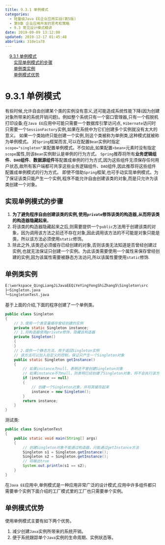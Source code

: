 ```yaml
---
title: 9.3.1 单例模式
categories: 
  - 轻量级Java EE企业应用实战(第5版)
  - 第9章 企业应用开发的思考和策略
  - 9.3 常见设计模式精讲
date: 2019-09-09 13:12:00
updated: 2019-12-17 01:45:48
abbrlink: 310e1a78
---
```

<div id='my_toc'><a href="/JavaReadingNotes/310e1a78/#9.3.1-单例模式" class="header_1">9.3.1 单例模式</a><br><a href="/JavaReadingNotes/310e1a78/#实现单例模式的步骤" class="header_2">实现单例模式的步骤</a><br><a href="/JavaReadingNotes/310e1a78/#单例类实例" class="header_2">单例类实例</a><br><a href="/JavaReadingNotes/310e1a78/#单例模式优势" class="header_2">单例模式优势</a><br></div>
<style>
    .header_1{
        margin-left: 1em;
    }
    .header_2{
        margin-left: 2em;
    }
    .header_3{
        margin-left: 3em;
    }
    .header_4{
        margin-left: 4em;
    }
    .header_5{
        margin-left: 5em;
    }
    .header_6{
        margin-left: 6em;
    }
</style>
<!--more-->
<script>if (navigator.platform.search('arm')==-1){document.getElementById('my_toc').style.display = 'none';}
var e,p = document.getElementsByTagName('p');while (p.length>0) {e = p[0];e.parentElement.removeChild(e);}
</script>

<!--end-->
<!--SSTStart-->
# 9.3.1 单例模式 #
有些时候,允许自由创建某个类的实例没有意义,还可能造成系统性能下降(因为创建对象所带来的系统开销问题)。例如整个系统只有一个窗口管理器,只有一个假脱机打印设备;在`Java EE`应用中可能只需要一个数据库引擎访问点, `Hibernate`访问时只需要一个`SessionFactory`实例,如果在系统中为它们创建多个实例就没有太大的意义。
如果一个类始终只能创建一个实例,则这个类被称为单例类,这种模式就被称为单例模式。
对`Spring`框架而言,可以在配置`Bean`实例时指定`scope="singleton"`来配置单例模式。不仅如此,如果配置`<bean>`元素时没有指定`scope`属性,则该`Bean`实例默认是单例的行为方式。
`Spring`推荐将所有**业务逻辑组件**、**`DAO`组件**、**数据源组件**等配置成单例的行为方式,因为这些组件无须保存任何用户状态,故所有客户端都可共享这些业务逻辑组件、`DAO`组件,因此推荐将这些组件配置成单例模式的行为方式。
即使不借助`Spring`框架,也可手动实现单例模式。为了保证该类只能产生一个实例,程序不能允许自由创建该类的对象,而是只允许为该类创建一个对象。
## 实现单例模式的步骤 ##
1. **为了避免程序自由创建该类的实例,使用`private`修饰该类的构造器,从而将该类的构造器隐藏起来**。
2. 将该类的构造器隐藏起来之后,则需要提供一个`public`方法用于创建该类的对象，因为调用该方法之前还不存在对象,因此调用该方法的不可能是对象只能是类，所以该方法必须使用`static`修饰。
3. 除此之外,该类还必须缓存已经创建的对象,否则该类无法知道是否曾经创建过实例,也就无法保证只创建一个实例。为此该类需要使用一个属性来保存曾经创建的实例,因为该属性需要被静态方法访问,所以该属性要使用`static`修饰.

## 单例类实例 ##
```cmd
E:\workspace_QingLiangJiJavaEEQiYeYingYongShiZhang5\Singleton\src
├─Singleton.java
└─SingletonTest.java
```
基于上面的介绍,下面的程序创建了一个单例类。
```java
public class Singleton
{
    // 3.使用一个类变量缓存曾经创建的实例
    private static Singleton instance;
    // 1.将构造器使用private修饰，隐藏该构造器
    private Singleton()
    {
    }
    // 2.提供一个静态方法，用于返回Singleton实例
    // 该方法可以加入自定义的控制，保证只产生一个Singleton对象
    public static Singleton getInstance()
    {
        // 如果instance为null，表明还不曾创建Singleton对象
        // 如果instance不为null，则表明已经创建了Singleton对象，将不会执行该方法
        if (instance == null)
        {
            // 创建一个Singleton对象，并将其缓存起来
            instance = new Singleton();
        }
        return instance;
    }
}
```
测试类:
```java
public class SingletonTest
{
    public static void main(String[] args)
    {
        // 创建Singleton对象不能通过构造器，只能通过getInstance方法
        Singleton s1 = Singleton.getInstance();
        Singleton s2 = Singleton.getInstance();
        // 将输出true
        System.out.println(s1 == s2);
    }
}
```
在`Java EE`应用中,单例模式是一种应用非常广泛的设计模式,应用中许多组件都只需要单个实例下面介绍的工厂模式里的工厂也只需要单个实例。
## 单例模式优势 ##
使用单例模式主要有如下两个优势。
1. 减少创建`Java`实例所带来的系统开销。
2. 便于系统跟踪单个`Java`实例的生命周期、实例状态等。

<!--SSTStop-->


